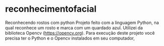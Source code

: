 # reconhecimentofacial
Reconhecendo rostos com python
Projeto feito com a linguagem Python, na qual reconhece um rosto e marca com um quardado azul.
Utilizei da biblioteca Opencv (https://opencv.org).
Para execução deste projeto você precisa ter o Python e o Opencv instalados em seu computador,
